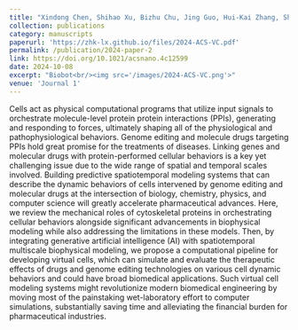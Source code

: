 ```yaml
---
title: "Xindong Chen, Shihao Xu, Bizhu Chu, Jing Guo, Hui-Kai Zhang, Shuyi Sun, Le Song, Xi-Qiao Feng. (2024). Applying Spatiotemporal Modeling of Cell Dynamics to Accelerate Drug Development. ACS nano18 (43), 29311-29336."
collection: publications
category: manuscripts
paperurl: 'https://zhk-lx.github.io/files/2024-ACS-VC.pdf'
permalink: /publication/2024-paper-2
link: https://doi.org/10.1021/acsnano.4c12599
date: 2024-10-08
excerpt: "Biobot<br/><img src='/images/2024-ACS-VC.png'>"
venue: 'Journal 1'
---
```


Cells act as physical computational programs that utilize input signals to orchestrate molecule-level protein protein interactions (PPIs), generating and responding to forces, ultimately shaping all of the physiological and pathophysiological behaviors. Genome editing and molecule drugs targeting PPIs hold great promise for the treatments of diseases. Linking genes and molecular drugs with protein-performed cellular behaviors is a key yet challenging issue due to the wide range of spatial and temporal scales involved. Building predictive spatiotemporal modeling systems that can describe the dynamic behaviors of cells intervened by genome editing and molecular drugs at the intersection of biology, chemistry, physics, and computer science will greatly accelerate pharmaceutical advances. Here, we review the mechanical roles of cytoskeletal proteins in orchestrating cellular behaviors alongside significant advancements in biophysical modeling while also addressing the limitations in these models. Then, by integrating generative artificial intelligence (AI) with spatiotemporal multiscale biophysical modeling, we propose a computational pipeline for developing virtual cells, which can simulate and evaluate the therapeutic effects of drugs and genome editing technologies on various cell dynamic behaviors and could have broad biomedical applications. Such virtual cell modeling systems might revolutionize modern biomedical engineering by moving most of the painstaking wet-laboratory effort to computer simulations, substantially saving time and alleviating the financial burden for pharmaceutical industries.